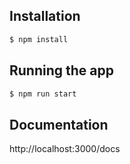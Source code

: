 ## Installation

```bash
$ npm install
```

## Running the app

```bash
$ npm run start
```
## Documentation
http://localhost:3000/docs
